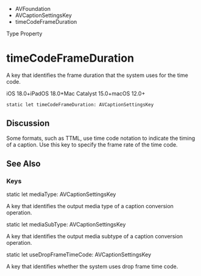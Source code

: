 

- AVFoundation
- AVCaptionSettingsKey
-  timeCodeFrameDuration 

Type Property

# timeCodeFrameDuration

A key that identifies the frame duration that the system uses for the time code.

iOS 18.0+iPadOS 18.0+Mac Catalyst 15.0+macOS 12.0+

``` source
static let timeCodeFrameDuration: AVCaptionSettingsKey
```

## Discussion

Some formats, such as TTML, use time code notation to indicate the timing of a caption. Use this key to specify the frame rate of the time code.

## See Also

### Keys

static let mediaType: AVCaptionSettingsKey

A key that identifies the output media type of a caption conversion operation.

static let mediaSubType: AVCaptionSettingsKey

A key that identifies the output media subtype of a caption conversion operation.

static let useDropFrameTimeCode: AVCaptionSettingsKey

A key that identifies whether the system uses drop frame time code.

